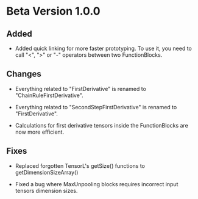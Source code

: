 # Beta Version 1.0.0

## Added

* Added quick linking for more faster prototyping. To use it, you need to call "<", ">" or "-" operators between two FunctionBlocks.

## Changes

* Everything related to "FirstDerivative" is renamed to "ChainRuleFirstDerivative".

* Everything related to "SecondStepFirstDerivative" is renamed to "FirstDerivative".

* Calculations for first derivative tensors inside the FunctionBlocks are now more efficient.

## Fixes

* Replaced forgotten TensorL's getSize() functions to getDimensionSizeArray()

* Fixed a bug where MaxUnpooling blocks requires incorrect input tensors dimension sizes.
